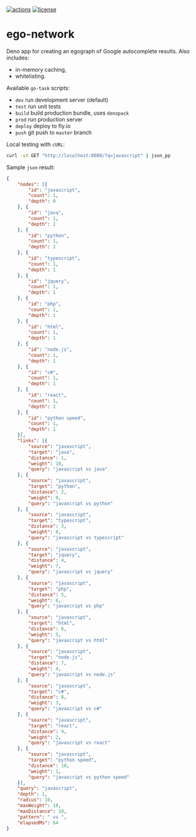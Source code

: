 [![actions](https://github.com/jveres/ego-network/workflows/Fly%20Deploy/badge.svg)](https://github.com/jveres/ego-network/actions?query=workflow%3A%22Fly+Deploy%22)
[![license](https://img.shields.io/github/license/jveres/ego-network.svg)](https://github.com/jveres/ego-network)

# ego-network

Deno app for creating an egograph of Google autocomplete results.
Also includes:
- in-memory caching,
- whitelisting.

Available `go-task` scripts:
- `dev` run development server (default)
- `test` run unit tests
- `build` build production bundle, uses `denopack`
- `prod` run production server
- `deploy` deploy to fly.io
- `push` git push to `master` branch

Local testing with `cURL`:
```sh
curl -sX GET "http://localhost:8080/?q=javascript" | json_pp
```

Sample `json` result:
```json
{
    "nodes": [{
        "id": "javascript",
        "count": 1,
        "depth": 0
    }, {
        "id": "java",
        "count": 1,
        "depth": 1
    }, {
        "id": "python",
        "count": 1,
        "depth": 1
    }, {
        "id": "typescript",
        "count": 1,
        "depth": 1
    }, {
        "id": "jquery",
        "count": 1,
        "depth": 1
    }, {
        "id": "php",
        "count": 1,
        "depth": 1
    }, {
        "id": "html",
        "count": 1,
        "depth": 1
    }, {
        "id": "node.js",
        "count": 1,
        "depth": 1
    }, {
        "id": "c#",
        "count": 1,
        "depth": 1
    }, {
        "id": "react",
        "count": 1,
        "depth": 1
    }, {
        "id": "python speed",
        "count": 1,
        "depth": 1
    }],
    "links": [{
        "source": "javascript",
        "target": "java",
        "distance": 1,
        "weight": 10,
        "query": "javascript vs java"
    }, {
        "source": "javascript",
        "target": "python",
        "distance": 2,
        "weight": 9,
        "query": "javascript vs python"
    }, {
        "source": "javascript",
        "target": "typescript",
        "distance": 3,
        "weight": 8,
        "query": "javascript vs typescript"
    }, {
        "source": "javascript",
        "target": "jquery",
        "distance": 4,
        "weight": 7,
        "query": "javascript vs jquery"
    }, {
        "source": "javascript",
        "target": "php",
        "distance": 5,
        "weight": 6,
        "query": "javascript vs php"
    }, {
        "source": "javascript",
        "target": "html",
        "distance": 6,
        "weight": 5,
        "query": "javascript vs html"
    }, {
        "source": "javascript",
        "target": "node.js",
        "distance": 7,
        "weight": 4,
        "query": "javascript vs node.js"
    }, {
        "source": "javascript",
        "target": "c#",
        "distance": 8,
        "weight": 3,
        "query": "javascript vs c#"
    }, {
        "source": "javascript",
        "target": "react",
        "distance": 9,
        "weight": 2,
        "query": "javascript vs react"
    }, {
        "source": "javascript",
        "target": "python speed",
        "distance": 10,
        "weight": 1,
        "query": "javascript vs python speed"
    }],
    "query": "javascript",
    "depth": 1,
    "radius": 10,
    "maxWeight": 10,
    "maxDistance": 10,
    "pattern": " vs ",
    "elapsedMs": 64
}
```
